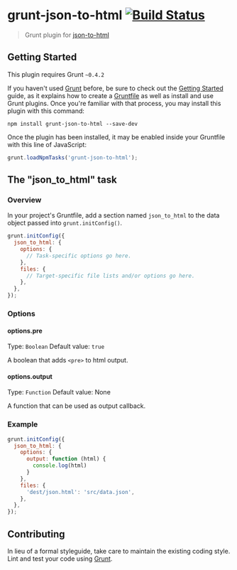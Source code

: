 # grunt-json-to-html [![Build Status](https://travis-ci.org/frozzare/grunt-json-to-html.png?branch=master)](https://travis-ci.org/frozzare/grunt-json-to-html)

> Grunt plugin for [json-to-html](https://github.com/frozzare/json-to-html) 

## Getting Started
This plugin requires Grunt `~0.4.2`

If you haven't used [Grunt](http://gruntjs.com/) before, be sure to check out the [Getting Started](http://gruntjs.com/getting-started) guide, as it explains how to create a [Gruntfile](http://gruntjs.com/sample-gruntfile) as well as install and use Grunt plugins. Once you're familiar with that process, you may install this plugin with this command:

```shell
npm install grunt-json-to-html --save-dev
```

Once the plugin has been installed, it may be enabled inside your Gruntfile with this line of JavaScript:

```js
grunt.loadNpmTasks('grunt-json-to-html');
```

## The "json_to_html" task

### Overview
In your project's Gruntfile, add a section named `json_to_html` to the data object passed into `grunt.initConfig()`.

```js
grunt.initConfig({
  json_to_html: {
    options: {
      // Task-specific options go here.
    },
    files: {
      // Target-specific file lists and/or options go here.
    },
  },
});
```

### Options

#### options.pre
Type: `Boolean`
Default value: `true`

A boolean that adds `<pre>` to html output.

#### options.output
Type: `Function`
Default value: None

A function that can be used as output callback.

### Example

```js
grunt.initConfig({
  json_to_html: {
    options: {
      output: function (html) {
        console.log(html)
      }
    },
    files: {
      'dest/json.html': 'src/data.json',
    },
  },
});
```
## Contributing
In lieu of a formal styleguide, take care to maintain the existing coding style. Lint and test your code using [Grunt](http://gruntjs.com/).
